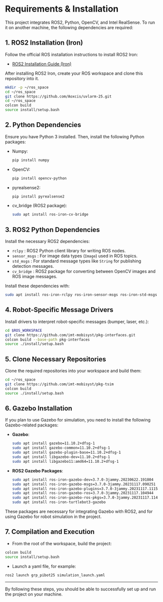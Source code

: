
# Requirements & Installation

This project integrates ROS2, Python, OpenCV, and Intel RealSense. To run it on another machine, the following dependencies are required:

## 1. ROS2 Installation (Iron)
Follow the official ROS installation instructions to install ROS2 Iron:
- [ROS2 Installation Guide (Iron)](https://docs.ros.org/en/iron/Installation.html)

After installing ROS2 Iron, create your ROS workspace and clone this repository into it.

```bash
mkdir -p ~/ros_space
cd ~/ros_space
git clone https://github.com/Aoxcis/uvlarm-25.git
cd ~/ros_space
colcon build
source install/setup.bash
```

## 2. Python Dependencies
Ensure you have Python 3 installed. Then, install the following Python packages:
- Numpy:
  ```bash
  pip install numpy
  ```
- OpenCV:
  ```bash
  pip install opencv-python
  ```
- pyrealsense2:
  ```bash
  pip install pyrealsense2
  ```
- cv_bridge (ROS2 package):
  ```bash
  sudo apt install ros-iron-cv-bridge
  ```

## 3. ROS2 Python Dependencies
Install the necessary ROS2 dependencies:
- `rclpy` : ROS2 Python client library for writing ROS nodes.
- `sensor_msgs` : For image data types (`Image`) used in ROS topics.
- `std_msgs` : For standard message types like `String` for publishing detection messages.
- `cv_bridge` : ROS2 package for converting between OpenCV images and ROS image messages.

Install these dependencies with:

```bash
sudo apt install ros-iron-rclpy ros-iron-sensor-msgs ros-iron-std-msgs ros-iron-cv-bridge
```

## 4. Robot-Specific Message Drivers
Install drivers to interpret robot-specific messages (bumper, laser, etc.):

```bash
cd $ROS_WORKSPACE
git clone https://github.com/imt-mobisyst/pkg-interfaces.git
colcon build --base-path pkg-interfaces
source ./install/setup.bash
```

## 5. Clone Necessary Repositories
Clone the required repositories into your workspace and build them:

```bash
cd ~/ros_space
git clone https://github.com/imt-mobisyst/pkg-tsim
colcon build
source ./install/setup.bash
```

## 6. Gazebo Installation
If you plan to use Gazebo for simulation, you need to install the following Gazebo-related packages:

- **Gazebo**:
  ```bash
  sudo apt install gazebo=11.10.2+dfsg-1
  sudo apt install gazebo-common=11.10.2+dfsg-1
  sudo apt install gazebo-plugin-base=11.10.2+dfsg-1
  sudo apt install libgazebo-dev=11.10.2+dfsg-1
  sudo apt install libgazebo11:amd64=11.10.2+dfsg-1
  ```

- **ROS2 Gazebo Packages**:
  ```bash
  sudo apt install ros-iron-gazebo-dev=3.7.0-3jammy.20230622.191804
  sudo apt install ros-iron-gazebo-msgs=3.7.0-3jammy.20231117.090251
  sudo apt install ros-iron-gazebo-plugins=3.7.0-3jammy.20231117.111548
  sudo apt install ros-iron-gazebo-ros=3.7.0-3jammy.20231117.104944
  sudo apt install ros-iron-gazebo-ros-pkgs=3.7.0-3jammy.20231117.114324
  sudo apt install ros-iron-turtlebot3-gazebo
  ```

These packages are necessary for integrating Gazebo with ROS2, and for using Gazebo for robot simulation in the project.

## 7. Compilation and Execution
- From the root of the workspace, build the project:

```bash
colcon build
source install/setup.bash
```

- Launch a yaml file, for example:

```bash
ros2 launch grp_pibot25 simulation_launch.yaml
```

---

By following these steps, you should be able to successfully set up and run the project on your machine.
